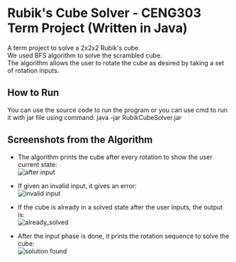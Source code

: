 # Rubik's Cube Solver - CENG303 Term Project (Written in Java)
A term project to solve a 2x2x2 Rubik's cube. <br>
We used BFS algorithm to solve the scrambled cube. <br>
The algorithm allows the user to rotate the cube as desired by taking a set of rotation inputs. <br>
## How to Run
You can use the source code to run the program or you can use cmd to run it with jar file using command: java -jar RubikCubeSolver.jar

## Screenshots from the Algorithm
+ The algorithm prints the cube after every rotation to show the user current state: <br>
![after input](https://github.com/bnrdelk/RubikCubeSolver/assets/134306439/519d090e-a383-42ef-8e6e-9704276508b8)

+ If given an invalid input, it gives an error: <br>
![invalid input](https://github.com/bnrdelk/RubikCubeSolver/assets/134306439/bd2479a5-01d5-4ca1-9d83-271f1035033e)

+ If the cube is already in a solved state after the user inputs, the output is: <br>
![already_solved](https://github.com/bnrdelk/RubikCubeSolver/assets/134306439/124b8dc6-62dd-4d4d-9dbb-f4fb7e067b36)

+ After the input phase is done, it prints the rotation sequence to solve the cube: <br>
![solution found](https://github.com/bnrdelk/RubikCubeSolver/assets/134306439/40671983-1767-429d-afa1-a9f191caba86)

